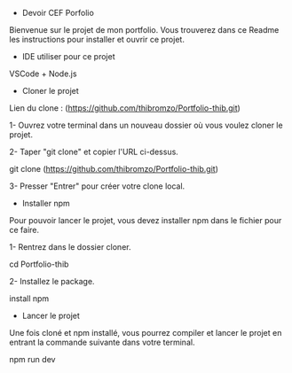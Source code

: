 * Devoir CEF Porfolio

Bienvenue sur le projet de mon portfolio. Vous trouverez dans ce Readme les instructions pour installer et ouvrir ce projet.

* IDE utiliser pour ce projet
  
VSCode + Node.js

* Cloner le projet
  
Lien du clone : (https://github.com/thibromzo/Portfolio-thib.git)

1- Ouvrez votre terminal dans un nouveau dossier où vous voulez cloner le projet.

2- Taper "git clone" et copier l'URL ci-dessus.

git clone (https://github.com/thibromzo/Portfolio-thib.git)

3- Presser "Entrer" pour créer votre clone local.

* Installer npm
  
Pour pouvoir lancer le projet, vous devez installer npm dans le fichier pour ce faire.

1- Rentrez dans le dossier cloner.

cd Portfolio-thib

2- Installez le package.

 install npm

* Lancer le projet

Une fois cloné et npm installé, vous pourrez compiler et lancer le projet en entrant la commande suivante dans votre terminal.

npm run dev
